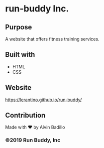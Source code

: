 # run-buddy Inc.

## Purpose
A website that offers fitness training services.

## Built with
* HTML
* CSS

## Website
https://lerantino.github.io/run-buddy/

## Contribution
Made with ❤️ by Alvin Badillo

### ©️2019 Run Buddy, Inc
